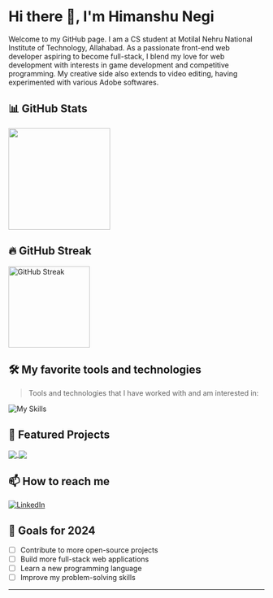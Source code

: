 # Hi there 👋, I'm Himanshu Negi

Welcome to my GitHub page. I am a CS student at Motilal Nehru National Institute of Technology, Allahabad. As a passionate front-end web developer aspiring to become full-stack, I blend my love for web development with interests in game development and competitive programming.
My creative side also extends to video editing, having experimented with various Adobe softwares.

## 📊 GitHub Stats

<!-- <a href="https://github.com/himanegi/github-readme-stats">
  <img height=200 align="center" src="https://github-readme-stats.vercel.app/api?username=himanegi&show_icons=true&theme=radical" />
</a> -->
<a href="https://github.com/himanegi/convoychat">
  <img height=200 align="center" src="https://github-readme-stats.vercel.app/api/top-langs?username=himanegi&layout=compact&langs_count=8&card_width=320&theme=radical" />
</a>

## 🔥 GitHub Streak

<a href="https://github.com/himanegi/github-readme-streak-stats">
  <img height=160 align="center" src="https://github-readme-streak-stats-eight.vercel.app/?user=himanegi&theme=dark&hide_border=false" alt="GitHub Streak" />
</a>

## 🛠️ My favorite tools and technologies

> Tools and technologies that I have worked with and am interested in:

![My Skills](https://skillicons.dev/icons?i=html,css,js,mongo,express,react,nodejs,python,django,java,codepen,cs,unity,cpp,git,github,mysql,ps,pr,ae&perline=10)

## 🌟 Featured Projects

<a href="https://github.com/himanegi/hitch-hike-2.0">
  <img align="center" src="https://github-readme-stats.vercel.app/api/pin/?username=himanegi&repo=hitch-hike-2.0&theme=radical" />
</a>
<a href="https://github.com/himanegi/leetsouls">
  <img align="center" src="https://github-readme-stats.vercel.app/api/pin/?username=himanegi&repo=leetsouls&theme=radical" />
</a>

## 📫 How to reach me

[![LinkedIn](https://img.shields.io/badge/-LinkedIn-0077B5?style=for-the-badge&logo=LinkedIn&logoColor=white)](https://www.linkedin.com/in/himanegi/)
<!-- [![Portfolio](https://img.shields.io/badge/-Portfolio-000000?style=for-the-badge&logo=About.me&logoColor=white)](https://your-portfolio-website.com) -->

## 🎯 Goals for 2024

- [ ] Contribute to more open-source projects
- [ ] Build more full-stack web applications
- [ ] Learn a new programming language
- [ ] Improve my problem-solving skills

---
